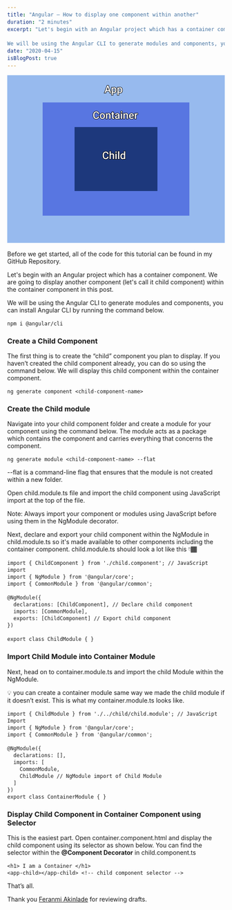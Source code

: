 ```yaml
---
title: "Angular — How to display one component within another"
duration: "2 minutes"
excerpt: "Let's begin with an Angular project which has a container component. We are going to display another component (let's call it child component) within the container component in this post.

We will be using the Angular CLI to generate modules and components, you can install Angular CLI by running the command below..."
date: "2020-04-15"
isBlogPost: true
---
```


<span class="centered-image">

![Nested Components](./article-images/nested-components.png)

</span>

Before we get started, all of the code for this tutorial can be found in my GitHub Repository.

Let's begin with an Angular project which has a container component. We are going to display another component (let's call it child component) within the container component in this post.

We will be using the Angular CLI to generate modules and components, you can install Angular CLI by running the command below.

```{codeTitle: "In terminal"}
npm i @angular/cli
```

<h3>Create a Child Component</h3>

The first thing is to create the “child” component you plan to display. If you haven’t created the child component already, you can do so using the command below. We will display this child component within the container component.

```{codeTitle: "In terminal"}
ng generate component <child-component-name>
```

<h3>Create the Child module</h3>

Navigate into your child component folder and create a module for your component using the command below. The module acts as a package which contains the component and carries everything that concerns the component.

```{codeTitle: "In terminal"}
ng generate module <child-component-name> --flat
```

<span class="code-word">--flat</span> is a command-line flag that ensures that the module is not created within a new folder.

Open <span class="code-word">child.module.ts</span> file and import the child component using JavaScript import at the top of the file.

Note: Always import your component or modules using JavaScript before using them in the NgModule decorator.

Next, declare and export your child component within the NgModule in <span class="code-word">child.module.ts</span> so it's made available to other components including the container component. <span class="code-word">child.module.ts</span> should look a lot like this 👇🏾

```ts{codeTitle: "In child.module.ts"}
import { ChildComponent } from './child.component'; // JavaScript import
import { NgModule } from '@angular/core';
import { CommonModule } from '@angular/common';

@NgModule({
  declarations: [ChildComponent], // Declare child component
  imports: [CommonModule],
  exports: [ChildComponent] // Export child component
})

export class ChildModule { }
```

<h3>Import Child Module into Container Module</h3>

Next, head on to <span class="code-word">container.module.ts</span> and import the child Module within the NgModule.

💡 you can create a container module same way we made the child module if it doesn’t exist. This is what my <span class="code-word">container.module.ts</span> looks like.

```ts{codeTitle: "In container.module.ts"}
import { ChildModule } from './../child/child.module'; // JavaScript Import
import { NgModule } from '@angular/core';
import { CommonModule } from '@angular/common';

@NgModule({
  declarations: [],
  imports: [
    CommonModule,
    ChildModule // NgModule import of Child Module
  ]
})
export class ContainerModule { }
```

<h3>Display Child Component in Container Component using Selector</h3>

This is the easiest part. Open <span class="code-word">container.component.html</span> and display the child component using its selector as shown below. You can find the selector within the <strong>@Component Decorator</strong> in <span class="code-word">child.component.ts</span>

```html{codeTitle: "container.component.html"}
<h1> I am a Container </h1> 
<app-child></app-child> <!-- child component selector -->
```

That’s all.

Thank you <a href="https://twitter.com/uxFeranmi" class="link">Feranmi Akinlade</a> for reviewing drafts.